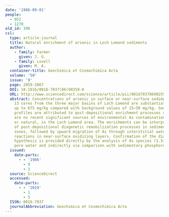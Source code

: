 ```yaml
---
date: '1986-09-01'
people:
  - 952
  - 1270
old_id: 398
csl:
  type: article-journal
  title: Natural enrichment of arsenic in Loch Lomond sediments
  author:
    - family: Farmer
      given: J. G.
    - family: Lovell
      given: M. A.
  container-title: Geochimica et Cosmochimica Acta
  volume: '50'
  issue: '9'
  page: 2059-2067
  DOI: 10.1016/0016-7037(86)90259-0
  URL: http://www.sciencedirect.com/science/article/pii/0016703786902590
  abstract: Concentrations of arsenic in surface or near-surface sediment in 12 of
    13 cores from the three major basins of Loch Lomond are substantially enhanced,
    up to 675 mg/kg compared with background values of 15–50 mg/kg. Sedimentary As
    profiles are attributed to post-depositional enrichment processes since there
    are no recent significant sources of environmental As contamination, anthropogenic
    or natural, in the Loch Lomond area. The enrichments can be interpreted in terms
    of post-depositional diagenetic remobilization processes in sediment reducing
    zones, followed by upward migration of As through interstitial waters and oxidation/adsorption/precipitation
    reactions in near-surface oxidizing layers. Confirmation of the diagenetic/adsorption
    hypothesis is provided directly by the analysis of As species (1.5–81 μg/l) in
    pore water and indirectly via comparison with sedimentary phosphorus.
  issued:
    date-parts:
      - - '1986'
        - 9
        - 1
  source: ScienceDirect
  accessed:
    date-parts:
      - - '2019'
        - 1
        - 5
  ISSN: 0016-7037
  journalAbbreviation: Geochimica et Cosmochimica Acta
---
```

